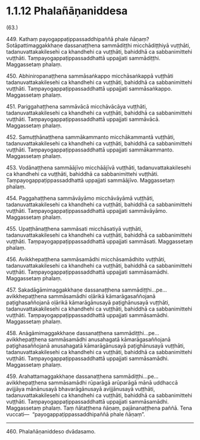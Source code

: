 

# 1.1.12 Phalañāṇaniddesa




(63.)

449\. Kathaṃ payogappaṭippassaddhipaññā phale ñāṇaṃ? Sotāpattimaggakkhaṇe dassanaṭṭhena sammādiṭṭhi micchādiṭṭhiyā vuṭṭhāti, tadanuvattakakilesehi ca khandhehi ca vuṭṭhāti, bahiddhā ca sabbanimittehi vuṭṭhāti. Taṃpayogappaṭippassaddhattā uppajjati sammādiṭṭhi. Maggassetaṃ phalaṃ.

450\. Abhiniropanaṭṭhena sammāsaṅkappo micchāsaṅkappā vuṭṭhāti tadanuvattakakilesehi ca khandhehi ca vuṭṭhāti, bahiddhā ca sabbanimittehi vuṭṭhāti. Taṃpayogappaṭippassaddhattā uppajjati sammāsaṅkappo. Maggassetaṃ phalaṃ.

451\. Pariggahaṭṭhena sammāvācā micchāvācāya vuṭṭhāti, tadanuvattakakilesehi ca khandhehi ca vuṭṭhāti, bahiddhā ca sabbanimittehi vuṭṭhāti. Taṃpayogappaṭippassaddhattā uppajjati sammāvācā. Maggassetaṃ phalaṃ.

452\. Samuṭṭhānaṭṭhena sammākammanto micchākammantā vuṭṭhāti, tadanuvattakakilesehi ca khandhehi ca vuṭṭhāti, bahiddhā ca sabbanimittehi vuṭṭhāti. Taṃpayogappaṭippassaddhattā uppajjati sammākammanto. Maggassetaṃ phalaṃ.

453\. Vodānaṭṭhena sammāājīvo micchāājīvā vuṭṭhāti, tadanuvattakakilesehi ca khandhehi ca vuṭṭhāti, bahiddhā ca sabbanimittehi vuṭṭhāti. Taṃpayogappaṭippassaddhattā uppajjati sammāājīvo. Maggassetaṃ phalaṃ.

454\. Paggahaṭṭhena sammāvāyāmo micchāvāyāmā vuṭṭhāti, tadanuvattakakilesehi ca khandhehi ca vuṭṭhāti, bahiddhā ca sabbanimittehi vuṭṭhāti. Taṃpayogappaṭippassaddhattā uppajjati sammāvāyāmo. Maggassetaṃ phalaṃ.

455\. Upaṭṭhānaṭṭhena sammāsati micchāsatiyā vuṭṭhāti, tadanuvattakakilesehi ca khandhehi ca vuṭṭhāti, bahiddhā ca sabbanimittehi vuṭṭhāti. Taṃpayogappaṭippassaddhattā uppajjati sammāsati. Maggassetaṃ phalaṃ.

456\. Avikkhepaṭṭhena sammāsamādhi micchāsamādhito vuṭṭhāti, tadanuvattakakilesehi ca khandhehi ca vuṭṭhāti, bahiddhā ca sabbanimittehi vuṭṭhāti. Taṃpayogappaṭippassaddhattā uppajjati sammāsamādhi. Maggassetaṃ phalaṃ.

457\. Sakadāgāmimaggakkhaṇe dassanaṭṭhena sammādiṭṭhi…pe…  avikkhepaṭṭhena sammāsamādhi oḷārikā kāmarāgasaññojanā paṭighasaññojanā oḷārikā kāmarāgānusayā paṭighānusayā vuṭṭhāti, tadanuvattakakilesehi ca khandhehi ca vuṭṭhāti, bahiddhā ca sabbanimittehi vuṭṭhāti. Taṃpayogappaṭippassaddhattā uppajjati sammāsamādhi. Maggassetaṃ phalaṃ.

458\. Anāgāmimaggakkhaṇe dassanaṭṭhena sammādiṭṭhi…pe…  avikkhepaṭṭhena sammāsamādhi anusahagatā kāmarāgasaññojanā paṭighasaññojanā anusahagatā kāmarāgānusayā paṭighānusayā vuṭṭhāti, tadanuvattakakilesehi ca khandhehi ca vuṭṭhāti, bahiddhā ca sabbanimittehi vuṭṭhāti. Taṃpayogappaṭippassaddhattā uppajjati sammāsamādhi. Maggassetaṃ phalaṃ.

459\. Arahattamaggakkhaṇe dassanaṭṭhena sammādiṭṭhi…pe…  avikkhepaṭṭhena sammāsamādhi rūparāgā arūparāgā mānā uddhaccā avijjāya mānānusayā bhavarāgānusayā avijjānusayā vuṭṭhāti, tadanuvattakakilesehi ca khandhehi ca vuṭṭhāti, bahiddhā ca sabbanimittehi vuṭṭhāti. Taṃpayogappaṭippassaddhattā uppajjati sammāsamādhi. Maggassetaṃ phalaṃ. Taṃ ñātaṭṭhena ñāṇaṃ, pajānanaṭṭhena paññā. Tena vuccati—  “payogappaṭippassaddhipaññā phale ñāṇaṃ”.

---

460\. Phalañāṇaniddeso dvādasamo.





